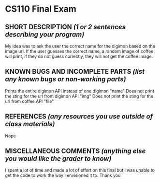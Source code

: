 # CS110 Final Exam

## SHORT DESCRIPTION *(1 or 2 sentences describing your program)*

My idea was to ask the user the correct name for the digimon based on the image url. If the user guesses the correct name, a random image of coffee will print, if they do not guess correctly, they will not get the coffee image. 

## KNOWN BUGS AND INCOMPLETE PARTS *(list any known bugs or non-working parts)*

Prints the entire digimon API instead of one digimon "name"
Does not print the sting for the url from digimon API "img"
Does not print the sting for the url from coffee API "file"

## REFERENCES *(any resources you use outside of class materials)*

Nope

## MISCELLANEOUS COMMENTS *(anything else you would like the grader to know)*

I spent a lot of time and made a lot of effort on this final but I was unable to get the code to work the way I envisioned it to. Thank you.
